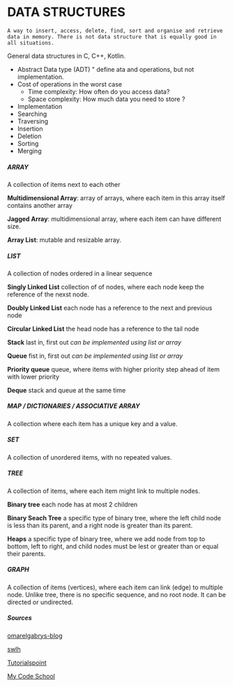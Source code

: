 # DATA STRUCTURES
`A way to insert, access, delete, find, sort and organise and retrieve data in memory. There is not data structure that is equally good in all situations.`

General data structures in C, C++, Kotlin.

- Abstract Data type (ADT) " define ata and operations, but not implementation.
- Cost of operations in the worst case
    -   Time complexity: How often do you access data?
    -   Space complexity: How much data you need to store ?
- Implementation
- Searching
- Traversing
- Insertion
- Deletion
- Sorting
- Merging

##### ARRAY
A collection of items next to each other

**Multidimensional Array**: array of arrays, where each item in this array itself contains another array

**Jagged Array**: multidimensional array, where each item can have different size.

**Array List**: mutable and resizable array.

##### LIST
A collection of nodes ordered in a linear sequence

**Singly Linked List** collection of of nodes, where each node keep the reference of the nexst node.

**Doubly Linked List** each node has a reference to the next and previous node

**Circular Linked List** the head node has a reference to the tail node

**Stack** last in, first out _can be implemented using list or array_

**Queue** fist in, first out _can be implemented using list or array_

**Priority queue** queue, where items with higher priority step ahead of item with lower priority

**Deque** stack and queue at the same time
 
 ##### MAP / DICTIONARIES / ASSOCIATIVE ARRAY
 A collection where each item has a unique key and a value.
 
 ##### SET
 A collection of unordered items, with no repeated values.
 
 ##### TREE
 A collection of items, where each item might link to multiple nodes.
 
 **Binary tree** each node has at most 2 children
 
 **Binary Seach Tree** a specific type of binary tree, where the left child node is less than its parent, and a right node is greater than its parent.
 
 **Heaps** a specific type of binary tree, where we add node from top to bottom, left to right, and child nodes must be lest or greater than or equal their parents.
 
 ##### GRAPH
 A collection of items (vertices), where each item can link (edge) to multiple node. Unlike tree, there is no specific sequence, and no root node. It can be directed or undirected.

##### Sources
[omarelgabrys-blog](https://medium.com/omarelgabrys-blog/diving-into-data-structures-6bc71b2e8f92)

[swlh](https://medium.com/swlh/introduction-to-data-structures-9134b7d064a6)

[Tutorialspoint](https://www.tutorialspoint.com/data_structures_algorithms/data_structures_basics.htm)

[My Code School](https://www.youtube.com/watch?v=92S4zgXN17o&list=PL2_aWCzGMAwI3W_JlcBbtYTwiQSsOTa6P)